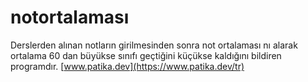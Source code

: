 # notortalaması
Derslerden alınan notların girilmesinden sonra not ortalaması nı alarak ortalama 60 dan büyükse sınıfı geçtiğini küçükse kaldığını bildiren programdır.
[www.patika.dev](https://www.patika.dev/tr)
